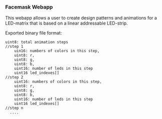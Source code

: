 ### Facemask Webapp

This webapp allows a user to create design patterns and animations for a LED-matrix that is based on a linear addressable LED-strip.

Exported binary file format:
```
uint8: total animation steps
//step 1
    uin16: numbers of colors in this step,
    uint8: r,
    uint8: g,
    uint8: b,
    uint16: number of leds in this step
    uint16 led_indexes[] 
//step 2
    uint16: numbers of colors in this step,
    uint8: r,
    uint8: g,
    uint8: b,
    uint16: number of leds in this step
    uint16 led_indexes[] 
//step n
  ....
```
